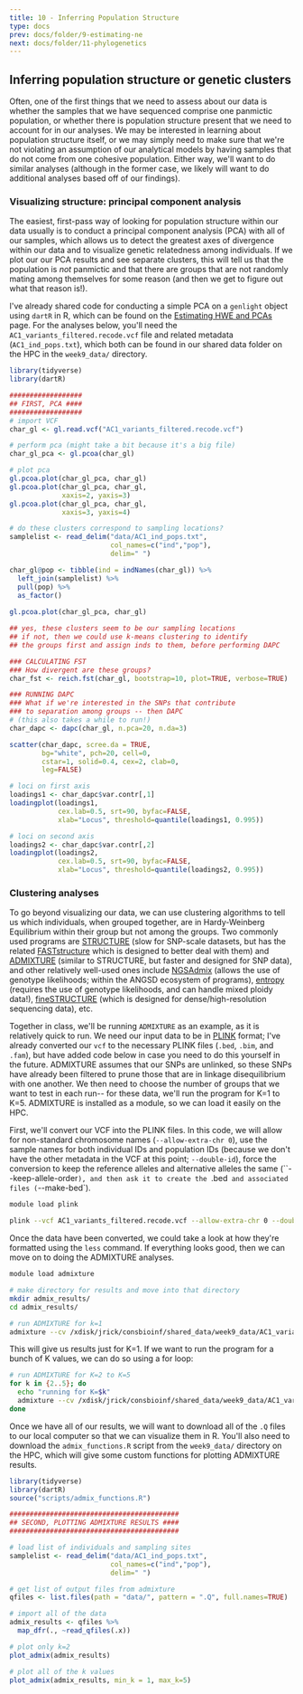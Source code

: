 ```yaml
---
title: 10 - Inferring Population Structure
type: docs
prev: docs/folder/9-estimating-ne
next: docs/folder/11-phylogenetics
---
```


## Inferring population structure or genetic clusters
Often, one of the first things that we need to assess about our data is whether the samples that we have sequenced comprise one panmictic population, or whether there is population structure present that we need to account for in our analyses. We may be interested in learning about population structure itself, or we may simply need to make sure that we're not violating an assumption of our analytical models by having samples that do not come from one cohesive population. Either way, we'll want to do similar analyses (although in the former case, we likely will want to do additional analyses based off of our findings).

### Visualizing structure: principal component analysis
The easiest, first-pass way of looking for population structure within our data usually is to conduct a principal component analysis (PCA) with all of our samples, which allows us to detect the greatest axes of divergence within our data and to visualize genetic relatedness among individuals. If we plot our our PCA results and see separate clusters, this will tell us that the population is *not* panmictic and that there are groups that are not randomly mating among themselves for some reason (and then we get to figure out what that reason is!).

I've already shared code for conducting a simple PCA on a `genlight` object using `dartR` in R, which can be found on the [Estimating HWE and PCAs](https://jessicarick.github.io/bioinformatics-for-conservation/docs/folder/8-hwe-pca/#plotting-a-pca-to-visualize-our-data) page. For the analyses below, you'll need the `AC1_variants_filtered.recode.vcf` file and related metadata (`AC1_ind_pops.txt`), which both can be found in our shared data folder on the HPC in the `week9_data/` directory.

```r
library(tidyverse)
library(dartR)

##################
## FIRST, PCA ####
##################
# import VCF
char_gl <- gl.read.vcf("AC1_variants_filtered.recode.vcf")

# perform pca (might take a bit because it's a big file)
char_gl_pca <- gl.pcoa(char_gl)

# plot pca
gl.pcoa.plot(char_gl_pca, char_gl)
gl.pcoa.plot(char_gl_pca, char_gl,
             xaxis=2, yaxis=3)
gl.pcoa.plot(char_gl_pca, char_gl,
             xaxis=3, yaxis=4)

# do these clusters correspond to sampling locations?
samplelist <- read_delim("data/AC1_ind_pops.txt", 
                         col_names=c("ind","pop"),
                         delim=" ")

char_gl@pop <- tibble(ind = indNames(char_gl)) %>%
  left_join(samplelist) %>%
  pull(pop) %>%
  as_factor()
  
gl.pcoa.plot(char_gl_pca, char_gl)

## yes, these clusters seem to be our sampling locations
## if not, then we could use k-means clustering to identify
## the groups first and assign inds to them, before performing DAPC

### CALCULATING FST
### How divergent are these groups?
char_fst <- reich.fst(char_gl, bootstrap=10, plot=TRUE, verbose=TRUE)

### RUNNING DAPC
### What if we're interested in the SNPs that contribute
### to separation among groups -- then DAPC
# (this also takes a while to run!)
char_dapc <- dapc(char_gl, n.pca=20, n.da=3)

scatter(char_dapc, scree.da = TRUE,
        bg="white", pch=20, cell=0,
        cstar=1, solid=0.4, cex=2, clab=0,
        leg=FALSE)

# loci on first axis
loadings1 <- char_dapc$var.contr[,1]
loadingplot(loadings1,
            cex.lab=0.5, srt=90, byfac=FALSE,
            xlab="Locus", threshold=quantile(loadings1, 0.995))

# loci on second axis
loadings2 <- char_dapc$var.contr[,2]
loadingplot(loadings2,
            cex.lab=0.5, srt=90, byfac=FALSE,
            xlab="Locus", threshold=quantile(loadings2, 0.995))
```

### Clustering analyses
To go beyond visualizing our data, we can use clustering algorithms to tell us which individuals, when grouped together, are in Hardy-Weinberg Equilibrium within their group but not among the groups. Two commonly used programs are [STRUCTURE](https://web.stanford.edu/group/pritchardlab/structure.html) (slow for SNP-scale datasets, but has the related [FASTstructure](https://rajanil.github.io/fastStructure/) which is designed to better deal with them) and [ADMIXTURE](https://dalexander.github.io/admixture/) (similar to STRUCTURE, but faster and designed for SNP data), and other relatively well-used ones include [NGSAdmix](https://www.popgen.dk/software/index.php/NgsAdmix) (allows the use of genotype likelihoods; within the ANGSD ecosystem of programs), [entropy](https://bitbucket.org/buerklelab/mixedploidy-entropy/src/master/) (requires the use of genotype likelihoods, and can handle mixed ploidy data!), [fineSTRUCTURE](http://paintmychromosomes.com/) (which is designed for dense/high-resolution sequencing data), etc.

Together in class, we'll be running `ADMIXTURE` as an example, as it is relatively quick to run. We need our input data to be in [PLINK](https://www.cog-genomics.org/plink/1.9/input#bed) format; I've already converted our `vcf` to the necessary PLINK files (`.bed`, `.bim`, and `.fam`), but have added code below in case you need to do this yourself in the future. ADMIXTURE assumes that our SNPs are unlinked, so these SNPs have already been filtered to prune those that are in linkage disequilibrium with one another. We then need to choose the number of groups that we want to test in each run-- for these data, we'll run the program for K=1 to K=5. ADMIXTURE is installed as a module, so we can load it easily on the HPC.

First, we'll convert our VCF into the PLINK files. In this code, we will allow for non-standard chromosome names (`--allow-extra-chr 0`), use the sample names for both individual IDs and population IDs (because we don't have the other metadata in the VCF at this point; `--double-id`), force the conversion to keep the reference alleles and alternative alleles the same (``--keep-allele-order`), and then ask it to create the `.bed` and associated files (`--make-bed`).

```sh
module load plink

plink --vcf AC1_variants_filtered.recode.vcf --allow-extra-chr 0 --double-id --keep-allele-order --make-bed --out AC1_variants_filtered
```

Once the data have been converted, we could take a look at how they're formatted using the `less` command. If everything looks good, then we can move on to doing the ADMIXTURE analyses.

```sh
module load admixture

# make directory for results and move into that directory
mkdir admix_results/
cd admix_results/

# run ADMIXTURE for k=1
admixture --cv /xdisk/jrick/consbioinf/shared_data/week9_data/AC1_variants_filtered.bed 1
```
This will give us results just for K=1. If we want to run the program for a bunch of K values, we can do so using a for loop:

```sh
# run ADMIXTURE for K=2 to K=5
for k in {2..5}; do
  echo "running for K=$k"
  admixture --cv /xdisk/jrick/consbioinf/shared_data/week9_data/AC1_variants_filtered.bed $k
done
```
Once we have all of our results, we will want to download all of the `.Q` files to our local computer so that we can visualize them in R. You'll also need to download the `admix_functions.R` script from the `week9_data/` directory on the HPC, which will give some custom functions for plotting ADMIXTURE results.

```r
library(tidyverse)
library(dartR)
source("scripts/admix_functions.R")

##########################################
## SECOND, PLOTTING ADMIXTURE RESULTS ####
##########################################

# load list of individuals and sampling sites
samplelist <- read_delim("data/AC1_ind_pops.txt", 
                         col_names=c("ind","pop"),
                         delim=" ")

# get list of output files from admixture
qfiles <- list.files(path = "data/", pattern = ".Q", full.names=TRUE)

# import all of the data
admix_results <- qfiles %>%
  map_dfr(., ~read_qfiles(.x)) 

# plot only k=2
plot_admix(admix_results)

# plot all of the k values
plot_admix(admix_results, min_k = 1, max_k=5)
```
